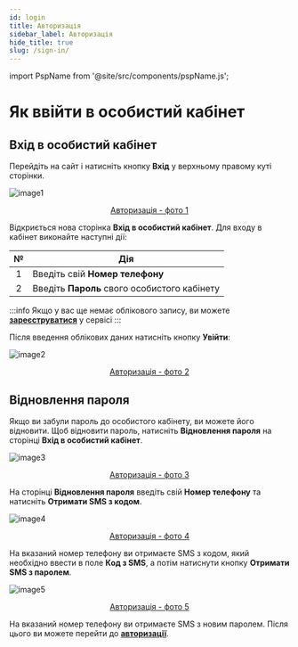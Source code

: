 ```yaml
---
id: login
title: Авторизація
sidebar_label: Авторизація
hide_title: true
slug: /sign-in/
---
```


import PspName from '@site/src/components/pspName.js';

# Як ввійти в особистий кабінет <PspName />

## Вхід в особистий кабінет

Перейдіть на сайт і натисніть кнопку **Вхід** у верхньому правому куті сторінки.

![image1](/img/uk/general_login/image1.png "Авторизація") <center><u>Авторизація - фото 1</u></center>

Відкриється нова сторінка **Вхід в особистий кабінет**. Для входу в кабінет виконайте наступні дії:

|  №  | Дія |
| :-: | --- |
| 1 | Введіть свій **Номер телефону** |
| 2 | Введіть **Пароль** свого особистого кабінету |

:::info
Якщо у вас ще немає облікового запису, ви можете [**зареєструватися**](registration.md) у сервісі
:::

Після введення облікових даних натисніть кнопку **Увійти**:

![image2](/img/uk/general_login/image2.png "Авторизація") <center><u>Авторизація - фото 2</u></center>

## Відновлення пароля

Якщо ви забули пароль до особистого кабінету, ви можете його відновити. Щоб відновити пароль, натисніть **Відновлення пароля** на сторінці **Вхід в особистий кабінет**.

![image3](/img/uk/general_login/image3.png "Авторизація") <center><u>Авторизація - фото 3</u></center>

На сторінці **Відновлення пароля** введіть свій **Номер телефону** та натисніть **Отримати SMS з кодом**.

![image4](/img/uk/general_login/image4.png "Авторизація") <center><u>Авторизація - фото 4</u></center>

На вказаний номер телефону ви отримаєте SMS з кодом, який необхідно ввести в поле **Код з SMS**, а потім натиснути кнопку **Отримати SMS з паролем**.

![image5](/img/uk/general_login/image5.png "Авторизація") <center><u>Авторизація - фото 5</u></center>

На вказаний номер телефону ви отримаєте SMS з новим паролем. Після цього ви можете перейти до [**авторизації**](#вхід-в-особистий-кабінет).
